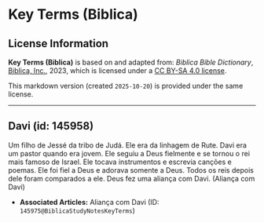 # Key Terms (Biblica)

## License Information

**Key Terms (Biblica)** is based on and adapted from: _Biblica Bible Dictionary_, [Biblica, Inc.](https://www.biblica.com/), 2023, which is licensed under a [CC BY-SA 4.0 license](https://creativecommons.org/licenses/by-sa/4.0/legalcode.en).

This markdown version (created `2025-10-20`) is provided under the same license.



--------------------------------

## Davi (id: 145958)

Um filho de Jessé da tribo de Judá. Ele era da linhagem de Rute. Davi era um pastor quando era jovem. Ele seguiu a Deus fielmente e se tornou o rei mais famoso de Israel. Ele tocava instrumentos e escrevia canções e poemas. Ele foi fiel a Deus e adorava somente a Deus. Todos os reis depois dele foram comparados a ele. Deus fez uma aliança com Davi. (Aliança com Davi)

* **Associated Articles:** Aliança com Davi (ID: `145975@BiblicaStudyNotesKeyTerms`)

